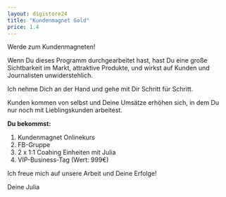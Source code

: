 ```yaml
---
layout: digistore24
title: "Kundenmagnet Gold"
price: 1.4
---
```

<p>Werde zum Kundenmagneten!</p>
<p>Wenn Du dieses Programm durchgearbeitet hast, hast Du eine gro&#xDF;e Sichtbarkeit im Markt, attraktive Produkte, und wirkst auf Kunden und Journalisten unwiderstehlich.</p>
<p>Ich nehme Dich an der Hand und gehe mit Dir Schritt f&#xFC;r Schritt.</p>
<p>Kunden kommen von selbst und&#xA0;Deine Ums&#xE4;tze erh&#xF6;hen sich, in dem Du nur noch mit Lieblingskunden arbeitest.</p>
<p><strong>Du bekommst:</strong></p>
<ol><li>Kundenmagnet Onlinekurs</li>
<li>FB-Gruppe</li>
<li>2 x 1:1 Coahing Einheiten mit Julia</li>
<li>VIP-Business-Tag&#xA0;(Wert: 999&#x20AC;)</li>
</ol><p>Ich freue mich auf unsere Arbeit und Deine Erfolge!</p>
<p>Deine Julia</p>